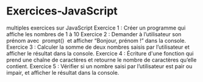 # Exercices-JavaScript
multiples exercices sur JavaScript
Exercice 1 : Créer un programme qui affiche les nombres de 1 à 10
Exercice 2 : Demander à l’utilisateur son prénom avec  prompt()  et afficher “Bonjour, prénom !” dans la console.
Exercice 3 : Calculer la somme de deux nombres saisis par l’utilisateur et afficher le résultat dans la console.
Exercice 4 : Écriture d'une fonction qui prend une chaîne de caractères et retourne le nombre de caractères qu’elle contient.
Exercice 5 : Vérifier si un nombre saisi par l’utilisateur est pair ou impair, et afficher le résultat dans la console.
